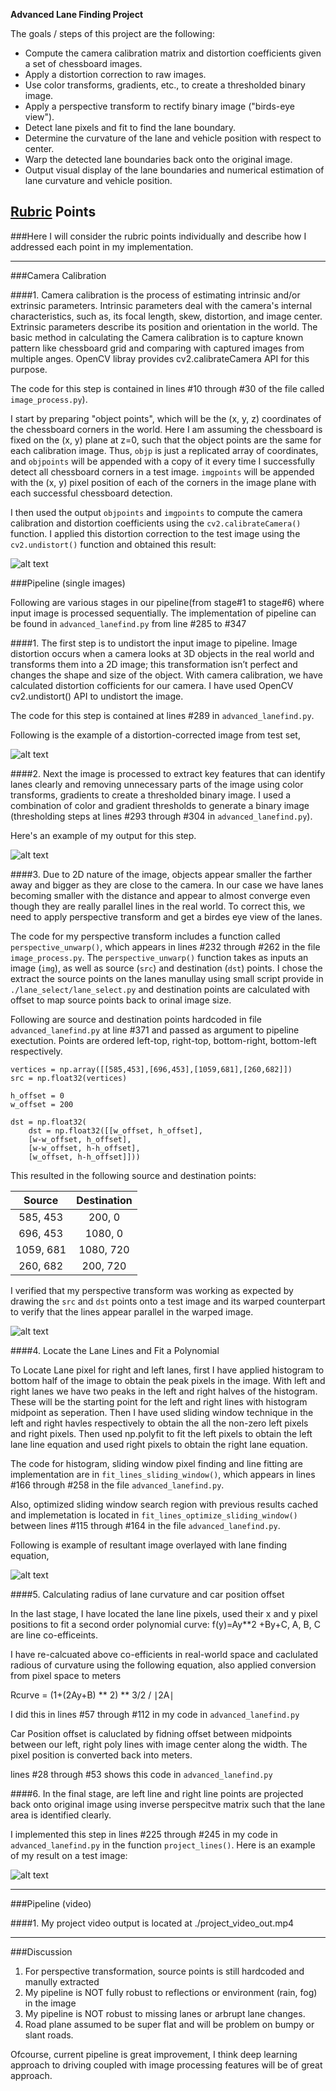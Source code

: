
**Advanced Lane Finding Project**

The goals / steps of this project are the following:

* Compute the camera calibration matrix and distortion coefficients given a set of chessboard images.
* Apply a distortion correction to raw images.
* Use color transforms, gradients, etc., to create a thresholded binary image.
* Apply a perspective transform to rectify binary image ("birds-eye view").
* Detect lane pixels and fit to find the lane boundary.
* Determine the curvature of the lane and vehicle position with respect to center.
* Warp the detected lane boundaries back onto the original image.
* Output visual display of the lane boundaries and numerical estimation of lane curvature and vehicle position.

[//]: # (Image References)

[image1]: ./output_images/calibration2.jpg "Undistorted"
[image2]: ./output_images/debug_undistort.jpg "Road Transformed"
[image3]: ./examples/debug_combined_binary.jpg "Binary Example"
[image4]: ./output_images/debug_perspective_unwarp.jpg "Warp Example"
[image5]: ./output_images/debug_linefit.jpg "Fit Visual"
[image6]: ./output_images/test1.jpg "Output"
[video1]: ./project_video_out.mp4 "Video"

## [Rubric](https://review.udacity.com/#!/rubrics/571/view) Points
###Here I will consider the rubric points individually and describe how I addressed each point in my implementation.  

---

###Camera Calibration

####1. Camera calibration is the process of estimating intrinsic and/or extrinsic parameters. Intrinsic parameters deal with the camera's internal characteristics, such as, its focal length, skew, distortion, and image center. Extrinsic parameters describe its position and orientation in the world. The basic method in calculating the Camera calibration is to capture 
known pattern like chessboard grid  and comparing with captured images from multiple anges. OpenCV libray provides cv2.calibrateCamera API for this purpose.

The code for this step is contained  in lines #10 through #30 of the file called `image_process.py`).  

I start by preparing "object points", which will be the (x, y, z) coordinates of the chessboard corners in the world. Here I am assuming the chessboard is fixed on the (x, y) plane at z=0, such that the object points are the same for each calibration image.  Thus, `objp` is just a replicated array of coordinates, and `objpoints` will be appended with a copy of it every time I successfully detect all chessboard corners in a test image.  `imgpoints` will be appended with the (x, y) pixel position of each of the corners in the image plane with each successful chessboard detection.  

I then used the output `objpoints` and `imgpoints` to compute the camera calibration and distortion coefficients using the `cv2.calibrateCamera()` function.  I applied this distortion correction to the test image using the `cv2.undistort()` function and obtained this result: 

![alt text][image1]

###Pipeline (single images)

Following are various stages in our pipeline(from stage#1 to stage#6) where input image is processed sequentially. The implementation of pipeline can be found in `advanced_lanefind.py` from line #285 to #347


####1. The first step is to undistort the input image to pipeline. Image distortion occurs when a camera looks at 3D objects in the real world and transforms them into a 2D image; this transformation isn’t perfect and changes the shape and size of the object. With camera calibration, we have calculated distortion cofficients for our camera. I have  used OpenCV cv2.undistort() API to undistort the image.

The code for this step is contained  at lines #289 in `advanced_lanefind.py`. 

Following is the example of a distortion-corrected image from test set,

![alt text][image2]

####2. Next the image is processed to extract key features that can identify lanes clearly and removing unnecessary parts of the image using  color transforms, gradients  to create a thresholded binary image.   I used a combination of color and gradient thresholds to generate a binary image (thresholding steps at lines #293 through #304 in `advanced_lanefind.py`). 

Here's an example of my output for this step. 

![alt text][image3]

####3. Due to 2D nature of the image, objects appear smaller the farther away and bigger as they are close to the camera. In our case we have lanes becoming smaller with the distance and appear to almost converge even though they are really parallel lines in the real world. To correct this, we need to  apply perspective transform and get a birdes eye view of the lanes.

The code for my perspective transform includes a function called `perspective_unwarp()`, which appears in lines #232 through #262 in the file `image_process.py`. The `perspective_unwarp()` function takes as inputs an image (`img`), as well as source (`src`) and destination (`dst`) points.  I chose the extract the source points on the lanes manullay using small script provide in `./lane_select/lane_select.py` and destination points are calculated with offset to map source points back to orinal image size.

Following are source and destination points hardcoded in file `advanced_lanefind.py`  at line #371 and passed as argument to pipeline exectution. Points are  ordered left-top, right-top, bottom-right, bottom-left respectively.

```
vertices = np.array([[585,453],[696,453],[1059,681],[260,682]])
src = np.float32(vertices)

h_offset = 0 
w_offset = 200

dst = np.float32(
    dst = np.float32([[w_offset, h_offset],
    [w-w_offset, h_offset],
    [w-w_offset, h-h_offset],
    [w_offset, h-h_offset]]))

```
This resulted in the following source and destination points:

| Source        | Destination   | 
|:-------------:|:-------------:| 
| 585, 453      | 200, 0        | 
| 696, 453      | 1080, 0       |
| 1059, 681     | 1080, 720     |
| 260, 682      | 200,  720     |

I verified that my perspective transform was working as expected by drawing the `src` and `dst` points onto a test image and its warped counterpart to verify that the lines appear parallel in the warped image.

![alt text][image4]

####4. Locate the Lane Lines and Fit a Polynomial

To Locate Lane pixel for right and left lanes, first I have applied histogram to bottom half of the image to obtain the peak pixels in the image. With left and right lanes we have two peaks in the left and right halves of the histogram. These will be the starting point for the left and right lines with histogram midpoint as seperation. Then I have used sliding window technique in the left and right havles respectively to obtain the all the non-zero left pixels and right pixels. Then used np.polyfit to fit the left pixels to obtain the left lane line equation and used right pixels to obtain the right lane equation.

The code for histogram, sliding window pixel finding and line fitting are  implementation are in  `fit_lines_sliding_window()`, which appears in lines #166 through #258 in the file `advanced_lanefind.py`.

Also, optimized sliding window search region with previous results cached and implemetation is located in 
`fit_lines_optimize_sliding_window()` between lines #115 through #164 in the file `advanced_lanefind.py`.

Following is example of resultant image overlayed with lane finding equation,

![alt text][image5]

####5. Calculating radius of lane curvature and car position offset

In the last stage, I have  located the lane line pixels, used their x and y pixel positions to fit a second order polynomial curve:
f(y)=Ay**2 +By+C,  A, B, C are line co-efficeints.

I have re-calcuated above co-efficients in real-world space and  caclulated radious of curvature using the following equation, also applied conversion from pixel space to meters

Rcurve  = (1+(2Ay+B) ** 2) ** 3/2 / ∣2A∣

I did this in lines #57 through #112 in my code in `advanced_lanefind.py`

Car Position offset is caluclated by fidning offset between midpoints between our left, right poly lines with image center along the width. The pixel position is converted back
into meters.

lines #28 through #53 shows this code in `advanced_lanefind.py`


####6. In the final stage,  are left line and right line points are projected back onto original image using inverse perspecitve matrix such that the lane area is identified clearly.

I implemented this step in lines #225 through #245 in my code in `advanced_lanefind.py` in the function `project_lines()`.  Here is an example of my result on a test image:

![alt text][image6]

---

###Pipeline (video)

####1. 
My project video  output is located at 
./project_video_out.mp4

---

###Discussion

1. For perspective transformation, source points is still hardcoded and manully extracted
2. My pipeline is NOT fully robust to reflections or environment (rain, fog) in the image
3. My pipeline is NOT robust to missing lanes or arbrupt lane changes.
4. Road plane assumed to be super flat and will be problem on bumpy or slant roads.

Ofcourse, current pipeline is great improvement, I think deep learning approach to driving coupled with image processing features will be of great approach.


